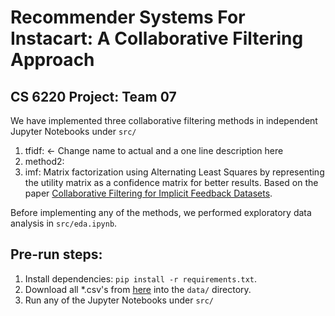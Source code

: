 # Recommender Systems For Instacart: A Collaborative Filtering Approach
## CS 6220 Project: Team 07

We have implemented three collaborative filtering methods in independent Jupyter Notebooks under `src/`
1. tfidf: <- Change name to actual and a one line description here
2. method2:
3. imf: Matrix factorization using Alternating Least Squares by representing the utility matrix as a confidence matrix for better results. Based on the paper [Collaborative Filtering for Implicit Feedback Datasets](http://yifanhu.net/PUB/cf.pdf).

Before implementing any of the methods, we performed exploratory data analysis in `src/eda.ipynb`.

Pre-run steps:
--------------
1. Install dependencies: `pip install -r requirements.txt`.
2. Download all *.csv's from [here](https://www.kaggle.com/c/instacart-market-basket-analysis/data) into the `data/` directory.
3. Run any of the Jupyter Notebooks under `src/`